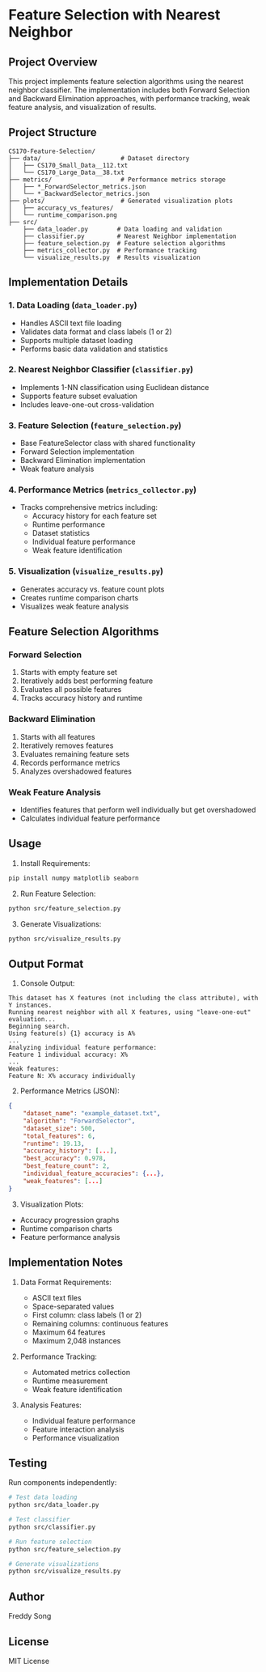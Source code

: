# Feature Selection with Nearest Neighbor

## Project Overview
This project implements feature selection algorithms using the nearest neighbor classifier. The implementation includes both Forward Selection and Backward Elimination approaches, with performance tracking, weak feature analysis, and visualization of results.

## Project Structure
```
CS170-Feature-Selection/
├── data/                      # Dataset directory
│   ├── CS170_Small_Data__112.txt
│   └── CS170_Large_Data__38.txt
├── metrics/                   # Performance metrics storage
│   ├── *_ForwardSelector_metrics.json
│   └── *_BackwardSelector_metrics.json
├── plots/                     # Generated visualization plots
│   ├── accuracy_vs_features/
│   └── runtime_comparison.png
├── src/                      
    ├── data_loader.py        # Data loading and validation
    ├── classifier.py         # Nearest Neighbor implementation
    ├── feature_selection.py  # Feature selection algorithms
    ├── metrics_collector.py  # Performance tracking
    └── visualize_results.py  # Results visualization
```

## Implementation Details

### 1. Data Loading (`data_loader.py`)
- Handles ASCII text file loading
- Validates data format and class labels (1 or 2)
- Supports multiple dataset loading
- Performs basic data validation and statistics

### 2. Nearest Neighbor Classifier (`classifier.py`)
- Implements 1-NN classification using Euclidean distance
- Supports feature subset evaluation
- Includes leave-one-out cross-validation

### 3. Feature Selection (`feature_selection.py`)
- Base FeatureSelector class with shared functionality
- Forward Selection implementation
- Backward Elimination implementation
- Weak feature analysis

### 4. Performance Metrics (`metrics_collector.py`)
- Tracks comprehensive metrics including:
  - Accuracy history for each feature set
  - Runtime performance
  - Dataset statistics
  - Individual feature performance
  - Weak feature identification

### 5. Visualization (`visualize_results.py`)
- Generates accuracy vs. feature count plots
- Creates runtime comparison charts
- Visualizes weak feature analysis

## Feature Selection Algorithms

### Forward Selection
1. Starts with empty feature set
2. Iteratively adds best performing feature
3. Evaluates all possible features
4. Tracks accuracy history and runtime

### Backward Elimination
1. Starts with all features
2. Iteratively removes features
3. Evaluates remaining feature sets
4. Records performance metrics
5. Analyzes overshadowed features

### Weak Feature Analysis
- Identifies features that perform well individually but get overshadowed
- Calculates individual feature performance

## Usage

1. Install Requirements:
```bash
pip install numpy matplotlib seaborn
```

2. Run Feature Selection:
```bash
python src/feature_selection.py
```

3. Generate Visualizations:
```bash
python src/visualize_results.py
```

## Output Format

1. Console Output:
```
This dataset has X features (not including the class attribute), with Y instances.
Running nearest neighbor with all X features, using "leave-one-out" evaluation...
Beginning search.
Using feature(s) {1} accuracy is A%
...
Analyzing individual feature performance:
Feature 1 individual accuracy: X%
...
Weak features:
Feature N: X% accuracy individually
```

2. Performance Metrics (JSON):
```json
{
    "dataset_name": "example_dataset.txt",
    "algorithm": "ForwardSelector",
    "dataset_size": 500,
    "total_features": 6,
    "runtime": 19.13,
    "accuracy_history": [...],
    "best_accuracy": 0.978,
    "best_feature_count": 2,
    "individual_feature_accuracies": {...},
    "weak_features": [...]
}
```

3. Visualization Plots:
- Accuracy progression graphs
- Runtime comparison charts
- Feature performance analysis

## Implementation Notes

1. Data Format Requirements:
   - ASCII text files
   - Space-separated values
   - First column: class labels (1 or 2)
   - Remaining columns: continuous features
   - Maximum 64 features
   - Maximum 2,048 instances

2. Performance Tracking:
   - Automated metrics collection
   - Runtime measurement
   - Weak feature identification

3. Analysis Features:
   - Individual feature performance
   - Feature interaction analysis
   - Performance visualization

## Testing

Run components independently:
```bash
# Test data loading
python src/data_loader.py

# Test classifier
python src/classifier.py

# Run feature selection
python src/feature_selection.py

# Generate visualizations
python src/visualize_results.py
```

## Author
Freddy Song

## License
MIT License
